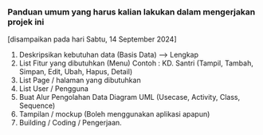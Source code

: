 ### Panduan umum yang harus kalian lakukan dalam mengerjakan projek ini

[disampaikan pada hari Sabtu, 14 September 2024]

1. Deskripsikan kebutuhan data (Basis Data) --> Lengkap
2. List Fitur yang dibutuhkan (Menu)
   Contoh : KD. Santri (Tampil, Tambah, Simpan, Edit, Ubah, Hapus, Detail)
3. List Page / halaman yang dibutuhkan
4. List User / Pengguna
5. Buat Alur Pengolahan Data
   Diagram UML (Usecase, Activity, Class, Sequence)
6. Tampilan / mockup (Boleh menggunakan aplikasi apapun)
7. Building / Coding / Pengerjaan.
